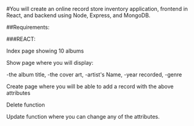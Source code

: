#You will create an online record store inventory application, frontend in React, and backend using Node, Express, and MongoDB.

##Requirements:

###REACT:


Index page showing 10 albums

Show page where you will display:

-the album title,
-the cover art,
-artist's Name,
-year recorded,
-genre

Create page where you will be able to add a record with the above attributes

Delete function

Update function where you can change any of the attributes.
